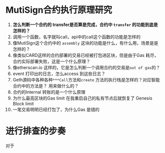 # MutiSign合约执行原理研究

1. **怎么判断一个合约的 transfer是否算是完成，合约中 `transfer` 的功能到底是怎样的？**
2. 调用一个函数，名字就叫call，api中的call这个函数的功能是怎样的
3. 像MutiSign这个合约中的 `assembly` 这块的功能是什么，有什么用，场景是是怎样的？
4. 像类似CARD这样的合约部署的交易已经被打包进区块，但是由于Gas 耗尽，合约实际部署失败，这是一个什么原理？
5. 像etherscan.io 这样的，它是怎么判断一个调用合约的交易是`out of gas`的？
6. event 打印出的日志，怎么access 到这些日志？
7. Geth源码中各种各种`***Call`方法和`create` 方法的执行栈是怎样的？对应智能合约中的方法是？ 用来做什么的？
8. 合约的Internal 转账的是一个什么原理
9. 为什么最高区块的Gas limit 在我重启自己的私有节点后就恢复了 Genesis Block limit 
10. 一笔交易明明已经打包了，为什么Gas 是错的

# 进行排查的步奏

对于
